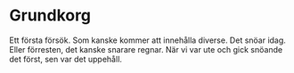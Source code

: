 # Grundkorg
Ett första försök. Som kanske kommer att innehålla diverse.
Det snöar idag. Eller förresten, det kanske snarare regnar. När vi var ute och gick snöande det först, sen var det uppehåll.
